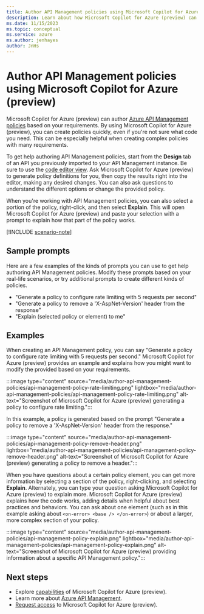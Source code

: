 ```yaml
---
title: Author API Management policies using Microsoft Copilot for Azure (preview)
description: Learn about how Microsoft Copilot for Azure (preview) can generate Azure API Management policies based on your requirements.
ms.date: 11/15/2023
ms.topic: conceptual
ms.service: azure
ms.author: jenhayes
author: JnHs
---
```


# Author API Management policies using Microsoft Copilot for Azure (preview)

Microsoft Copilot for Azure (preview) can author [Azure API Management policies](/azure/api-management/api-management-howto-policies) based on your requirements. By using Microsoft Copilot for Azure (preview), you can create policies quickly, even if you're not sure what code you need. This can be especially helpful when creating complex policies with many requirements.

To get help authoring API Management policies, start from the **Design** tab of an API you previously imported to your API Management instance. Be sure to use the [code editor view](/azure/api-management/set-edit-policies?tabs=editor#configure-policy-in-the-portal). Ask Microsoft Copilot for Azure (preview) to generate policy definitions for you, then copy the results right into the editor, making any desired changes. You can also ask questions to understand the different options or change the provided policy.

When you're working with API Management policies, you can also select a portion of the policy, right-click, and then select **Explain**. This will open Microsoft Copilot for Azure (preview) and paste your selection with a prompt to explain how that part of the policy works.

[!INCLUDE [scenario-note](includes/scenario-note.md)]

## Sample prompts

Here are a few examples of the kinds of prompts you can use to get help authoring API Management policies. Modify these prompts based on your real-life scenarios, or try additional prompts to create different kinds of policies.

- "Generate a policy to configure rate limiting with 5 requests per second"
- "Generate a policy to remove a 'X-AspNet-Version' header from the response"
- "Explain (selected policy or element) to me"

## Examples

When creating an API Management policy, you can say "Generate a policy to configure rate limiting with 5 requests per second." Microsoft Copilot for Azure (preview) provides an example and explains how you might want to modify the provided based on your requirements.

:::image type="content" source="media/author-api-management-policies/api-management-policy-rate-limiting.png" lightbox="media/author-api-management-policies/api-management-policy-rate-limiting.png" alt-text="Screenshot of Microsoft Copilot for Azure (preview) generating a policy to configure rate limiting.":::

In this example, a policy is generated based on the prompt "Generate a policy to remove a 'X-AspNet-Version' header from the response."

:::image type="content" source="media/author-api-management-policies/api-management-policy-remove-header.png" lightbox="media/author-api-management-policies/api-management-policy-remove-header.png" alt-text="Screenshot of Microsoft Copilot for Azure (preview) generating a policy to remove a header.":::

When you have questions about a certain policy element, you can get more information by selecting a section of the policy, right-clicking, and selecting **Explain**. Alternately, you can type your question asking Microsoft Copilot for Azure (preview) to explain more. Microsoft Copilot for Azure (preview) explains how the code works, adding details when helpful about best practices and behaviors. You can ask about one element (such as in this example asking about `<on-error> <base /> </on-error>`) or about a larger, more complex section of your policy.

:::image type="content" source="media/author-api-management-policies/api-management-policy-explain.png" lightbox="media/author-api-management-policies/api-management-policy-explain.png" alt-text="Screenshot of Microsoft Copilot for Azure (preview) providing information about a specific API Management policy.":::

## Next steps

- Explore [capabilities](capabilities.md) of Microsoft Copilot for Azure (preview).
- Learn more about [Azure API Management](/azure/api-management/api-management-key-concepts).
- [Request access](https://aka.ms/MSCopilotforAzurePreview) to Microsoft Copilot for Azure (preview).
